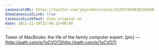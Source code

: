 ```yaml
---
canonicalURL: https://twitter.com/jmjordan/status/152872639638159360
ShowCanonicalLink: true
CanonicalLinkText: View original on
date: 2011-12-30T22:04:12+00:00
---
```

Tower of MacBooks: the life of the family computer expert. [pic] — [http://path.com/p/1sCVO7](http://path.com/p/1sCVO7)